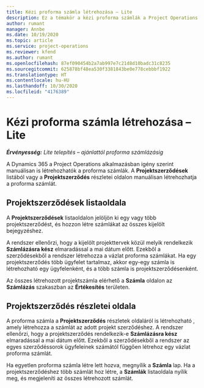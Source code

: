 ```yaml
---
title: Kézi proforma számla létrehozása – Lite
description: Ez a témakör a kézi proforma számlák a Project Operations alkalmazásban való létrehozásáról nyújt tájékoztatást.
author: rumant
manager: Annbe
ms.date: 10/19/2020
ms.topic: article
ms.service: project-operations
ms.reviewer: kfend
ms.author: rumant
ms.openlocfilehash: 87ef090454b2a7ab997e7c21d8d10badc31c8235
ms.sourcegitcommit: 625878bf48ea530f3381843be0e778cebbbf1922
ms.translationtype: HT
ms.contentlocale: hu-HU
ms.lasthandoff: 10/30/2020
ms.locfileid: "4176389"
---
```

# <a name="create-a-manual-proforma-invoice---lite"></a>Kézi proforma számla létrehozása – Lite

_**Érvényesség:** Lite telepítés – ajánlattól proforma számlázásig_

A Dynamics 365 a Project Operations alkalmazásban igény szerint manuálisan is létrehozhatók a proforma számlák. A **Projektszerződések** listából vagy a **Projektszerződés** részletei oldalon manuálisan létrehozhatja a proforma számlát.

##  <a name="project-contracts-list-page"></a>Projektszerződések listaoldala

A **Projektszerződések** listaoldalon jelöljön ki egy vagy több projektszerződést, és hozzon létre számlákat az összes kijelölt bejegyzéshez.

A rendszer ellenőrzi, hogy a kijelölt projekttervek közül melyik rendelkezik **Számlázásra kész** elmaradással a mai dátum előtt. Ezekből a szerződésekből a rendszer létrehozza a vázlat proforma számlákat. Ha egy projektszerződés több ügyfelet tartalmaz, akkor egy-egy számla is létrehozható egy ügyfelenként, és a több számla is projektszerződésenként.

Az összes létrehozott projektszámla elérhető a **Számla** oldalon az **Számlázás** szakaszban az **Értékesítés** területen.

## <a name="project-contract-details-page"></a>Projektszerződés részletei oldala

A proforma számla a **Projektszerződés** részletek oldaláról is létrehozható , amely létrehozza a számlát az adott projekt szerződéshez. A rendszer ellenőrzi, hogy a projektszerződés rendelkezik-e **Számlázásra kész** elmaradással a mai dátum előtt. Ezekből a szerződésekből a rendszer az egyes szerződéssorok ügyfeleinek számától függően létrehoz egy vázlat proforma számlát.

Ha egyetlen proforma számla létre lett hozva, megnyílik a **Számla** lap. Ha a projektszerződéshez több számlát hoz létre, a **Számlák** listaoldala nyílik meg, és megjeleníti az összes létrehozott számlát.
